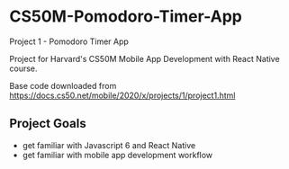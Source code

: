 # CS50M-Pomodoro-Timer-App
Project 1 - Pomodoro Timer App 

Project for Harvard's CS50M Mobile App Development with React Native course.

Base code downloaded from https://docs.cs50.net/mobile/2020/x/projects/1/project1.html

## Project Goals
- get familiar with Javascript 6 and React Native
- get familiar with mobile app development workflow

